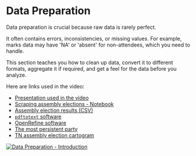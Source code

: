 # Data Preparation

Data preparation is crucial because raw data is rarely perfect.

It often contains errors, inconsistencies, or missing values. For example, marks data may have 'NA' or 'absent' for non-attendees, which you need to handle.

This section teaches you how to clean up data, convert it to different formats, aggregate it if required, and get a feel for the data before you analyze.

Here are links used in the video:

- [Presentation used in the video](https://docs.google.com/presentation/d/1Gb0QnPUN1YOwM_O5EqDdXUdL-5Azp1Tf/view)
- [Scraping assembly elections - Notebook](https://colab.research.google.com/drive/1SP8yVxzmofQO48-yXF3rujqWk2iM0KSl)
- [Assembly election results (CSV)](https://github.com/datameet/india-election-data/blob/master/assembly-elections/assembly.csv)
- [`pdftotext` software](https://www.xpdfreader.com/pdftotext-man.html)
- [OpenRefine software](https://openrefine.org)
- [The most persistent party](https://gramener.com/election/parliament#story.ddp)
- [TN assembly election cartogram](https://gramener.com/election/cartogram?ST_NAME=Tamil%20Nadu)

[![Data Preparation - Introduction](https://i.ytimg.com/vi_webp/dF3zchJJKqk/sddefault.webp)](https://youtu.be/dF3zchJJKqk)
